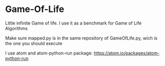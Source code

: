 # Game-Of-Life
Little infinite Game of life. I use it as a benchmark for Game of Life Algorithms

Make sure mapped.py is in the same repository of GameOfLife.py, wich is the one you should execute

I use atom and atom-python-run package: https://atom.io/packages/atom-python-run
